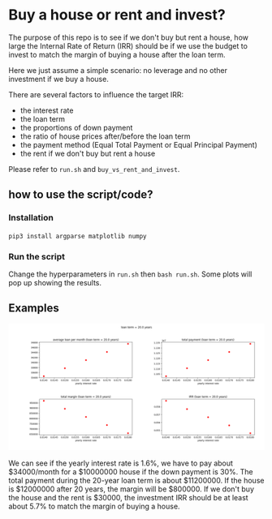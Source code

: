 # Buy a house or rent and invest?

The purpose of this repo is to see if we don't buy but rent a house, how large the
Internal Rate of Return (IRR) should be if we use the budget to invest to match the
margin of buying a house after the loan term.

Here we just assume a simple scenario: no leverage and no other investment if we
buy a house.

There are several factors to influence the target IRR:
- the interest rate
- the loan term
- the proportions of down payment
- the ratio of house prices after/before the loan term
- the payment method (Equal Total Payment or Equal Principal Payment)
- the rent if we don't buy but rent a house

Please refer to `run.sh` and `buy_vs_rent_and_invest`.


## how to use the script/code?

### Installation
`pip3 install argparse matplotlib numpy`

### Run the script
Change the hyperparameters in `run.sh` then `bash run.sh`.
Some plots will pop up showing the results.


## Examples

![image](examples/house_price_10000000_to_12000000_loan_0.7_rent_30000/loan_term_20.png)

We can see if the yearly interest rate is 1.6%, we have to pay about $34000/month
for a $10000000 house if the down payment is 30%. The total payment during the 20-year loan term is about
$11200000. If the house is $12000000 after 20 years, the margin will be $800000.
If we don't buy the house and the rent is $30000, the investment IRR should be at least
about 5.7% to match the margin of buying a house.


